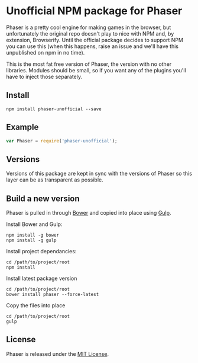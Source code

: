 # Unofficial NPM package for Phaser

Phaser is a pretty cool engine for making games in the browser, but unfortunately the original repo doesn't play to nice with NPM and, by extension, Browserify. Until the official package decides to support NPM you can use this (when this happens, raise an issue and we'll have this unpublished on npm in no time).

This is the most fat free version of Phaser, the version with no other libraries. Modules should be small, so if you want any of the plugins you'll have to inject those separately.

## Install

```
npm install phaser-unofficial --save
```

## Example

```js
var Phaser = require('phaser-unofficial');
```

## Versions

Versions of this package are kept in sync with the versions of Phaser so this layer can be as transparent as possible.

## Build a new version

Phaser is pulled in through [Bower](http://bower.io) and copied into place using [Gulp](http://gulpjs.com).

Install Bower and Gulp:

```
npm install -g bower
npm install -g gulp
```

Install project dependancies:

```
cd /path/to/project/root
npm install 
```

Install latest package version

```
cd /path/to/project/root
bower install phaser --force-latest
```

Copy the files into place

```
cd /path/to/project/root
gulp
```

## License

Phaser is released under the [MIT License](http://opensource.org/licenses/MIT).
